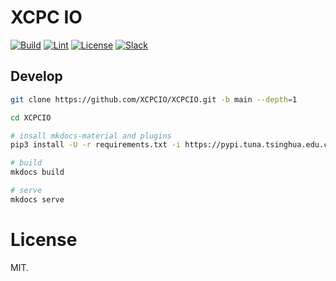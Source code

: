# XCPC IO

[![Build](https://github.com/XCPCIO/XCPCIO/actions/workflows/build.yml/badge.svg)](https://github.com/XCPCIO/XCPCIO/actions/workflows/build.yml)
[![Lint](https://github.com/XCPCIO/XCPCIO/actions/workflows/lint.yml/badge.svg)](https://github.com/XCPCIO/XCPCIO/actions/workflows/lint.yml)
[![License][license-image-mit]](https://mit-license.org/)
[![Slack](https://img.shields.io/badge/slack-@xcpcio-blue.svg?logo=slack)](https://xcpcio.slack.com)

## Develop

```bash
git clone https://github.com/XCPCIO/XCPCIO.git -b main --depth=1

cd XCPCIO

# insall mkdocs-material and plugins
pip3 install -U -r requirements.txt -i https://pypi.tuna.tsinghua.edu.cn/simple/

# build
mkdocs build

# serve
mkdocs serve
```

# License

MIT.

[license-image-mit]: https://img.shields.io/badge/license-MIT-blue.svg?labelColor=333333
